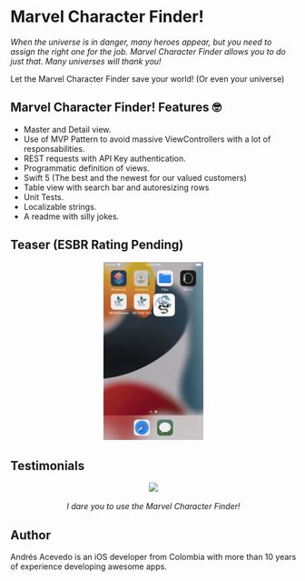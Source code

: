 # Marvel Character Finder!

<p><i>When the universe is in danger, many heroes appear, but you need to assign the right one for the job. Marvel Character Finder allows you to do just that. Many universes will thank you!</i></p>

<p>Let the Marvel Character Finder save your world! (Or even your universe)</p>

## Marvel Character Finder! Features 🤓
- Master and Detail view.
- Use of MVP Pattern to avoid massive ViewControllers with a lot of responsabilities.
- REST requests with API Key authentication.
- Programmatic definition of views.
- Swift 5 (The best and the newest for our valued customers)
- Table view with search bar and autoresizing rows
- Unit Tests.
- Localizable strings.
- A readme with silly jokes.

## Teaser (ESBR Rating Pending)
<p align="center">
    <img width="35%" src="readme_imgs/demo.gif">
<p>

## Testimonials
<p align="center">
    <img width="40%" src="readme_imgs/thanos.png">
<p>
<p align="center"><i>I dare you to use the Marvel Character Finder!</i> </p>

## Author

Andrés Acevedo is an iOS developer from Colombia with more than 10 years of experience developing awesome apps.


